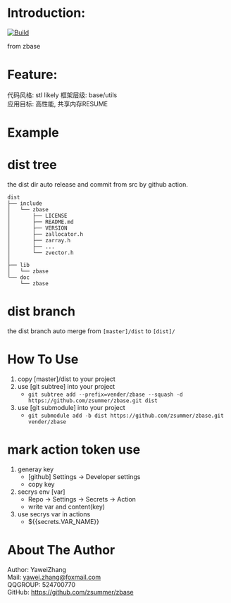 
# Introduction:  
[![Build](https://github.com/zsummer/zbase/actions/workflows/cmake.yml/badge.svg)](https://github.com/zsummer/zbase/actions/workflows/cmake.yml)

from zbase

# Feature:  
代码风格: stl likely 
框架层级: base/utils   
应用目标: 高性能, 共享内存RESUME   
 

#  Example  



# dist tree 
the dist dir auto release and commit from src by github action.   

```
dist
├── include
│   └── zbase
│       ├── LICENSE
│       ├── README.md
│       ├── VERSION
│       ├── zallocator.h
│       ├── zarray.h
│       ├── ...
│       └── zvector.h
│        
├── lib
│   └── zbase
└── doc
    └── zbase
```

# dist branch   
the dist branch auto merge  from ```[master]/dist``` to ```[dist]/```   



# How To Use  
1. copy [master]/dist to your project   
2. use [git subtree] into your project 
   * ```git subtree add --prefix=vender/zbase --squash -d  https://github.com/zsummer/zbase.git dist``` 
3. use [git submodule] into your project 
   * ```git submodule add -b dist https://github.com/zsummer/zbase.git vender/zbase```



# mark action token use
1. generay key 
   * [github] Settings -> Developer settings   
   * copy key
2. secrys env [var]   
   * Repo -> Settings -> Secrets -> Action   
   * write var and content(key)   
3. use secrys var in actions  
   * ${{secrets.VAR_NAME}}   

 

# About The Author  
Author: YaweiZhang  
Mail: yawei.zhang@foxmail.com  
QQGROUP: 524700770  
GitHub: https://github.com/zsummer/zbase  

